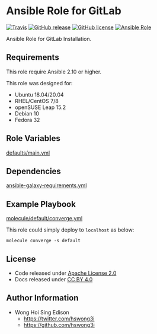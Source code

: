 # Ansible Role for GitLab

[![Travis](https://img.shields.io/travis/com/alvistack/ansible-role-gitlab.svg)](https://travis-ci.com/alvistack/ansible-role-gitlab)
[![GitHub release](https://img.shields.io/github/release/alvistack/ansible-role-gitlab.svg)](https://github.com/alvistack/ansible-role-gitlab)
[![GitHub license](https://img.shields.io/github/license/alvistack/ansible-role-gitlab.svg)](https://github.com/alvistack/ansible-role-gitlab/blob/master/LICENSE)
[![Ansible Role](https://img.shields.io/badge/galaxy-alvistack.gitlab-blue.svg)](https://galaxy.ansible.com/alvistack/gitlab)

Ansible Role for GitLab Installation.

## Requirements

This role require Ansible 2.10 or higher.

This role was designed for:

  - Ubuntu 18.04/20.04
  - RHEL/CentOS 7/8
  - openSUSE Leap 15.2
  - Debian 10
  - Fedora 32

## Role Variables

[defaults/main.yml](defaults/main.yml)

## Dependencies

[ansible-galaxy-requirements.yml](ansible-galaxy-requirements.yml)

## Example Playbook

[molecule/default/converge.yml](molecule/default/converge.yml)

This role could simply deploy to `localhost` as below:

    molecule converge -s default

## License

  - Code released under [Apache License 2.0](LICENSE)
  - Docs released under [CC BY 4.0](http://creativecommons.org/licenses/by/4.0/)

## Author Information

  - Wong Hoi Sing Edison
      - <https://twitter.com/hswong3i>
      - <https://github.com/hswong3i>
